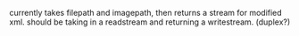 currently takes filepath and imagepath, then returns a stream for modified xml.
should be taking in a readstream and returning a writestream. (duplex?)
